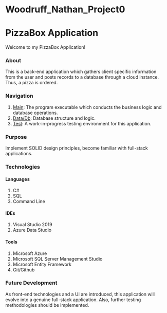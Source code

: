 # Woodruff_Nathan_Project0
# PizzaBox Application
Welcome to my PizzaBox Application!

### About
This is a back-end application which gathers client specific information from the user and posts records to a database through a cloud instance. Thus, a pizza is ordered.

### Navigation
1. [Main](https://github.com/1905-may06-dotnet/Woodruff_Nathan_Project0/blob/master/Project0_PizzaBox/Client/Program.cs): The program executable which conducts the business logic and database operations.
2. [Data/Db](https://github.com/1905-may06-dotnet/Woodruff_Nathan_Project0/tree/master/Project0_PizzaBox/Data/Db): Database structure and logic.
3. [Test](https://github.com/1905-may06-dotnet/Woodruff_Nathan_Project0/blob/master/Project0_PizzaBox/Test/UnitTest1.cs): A work-in-progress testing environment for this application.

### Purpose
Implement SOLID design principles, become familiar with full-stack applications.

### Technologies

#### Languages
1. C#
2. SQL
3. Command Line

#### IDEs
1. Visual Studio 2019
2. Azure Data Studio

#### Tools
1. Microsoft Azure
2. Microsoft SQL Server Management Studio
3. Microsoft Entity Framework
3. Git/Github

### Future Development
As front-end technologies and a UI are introduced, this application will evolve into a genuine full-stack application. Also, further testing methodologies should be implemented.
